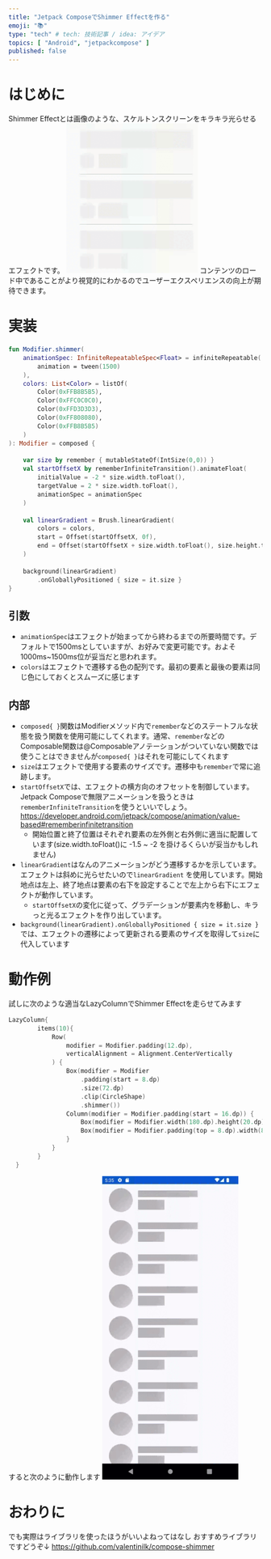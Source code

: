 ```yaml
---
title: "Jetpack ComposeでShimmer Effectを作る"
emoji: "📚"
type: "tech" # tech: 技術記事 / idea: アイデア
topics: [ "Android", "jetpackcompose" ]
published: false
---
```


# はじめに

Shimmer Effectとは画像のような、スケルトンスクリーンをキラキラ光らせるエフェクトです。
![](/images/shimmer.gif)
コンテンツのロード中であることがより視覚的にわかるのでユーザーエクスペリエンスの向上が期待できます。

# 実装

```kotlin
fun Modifier.shimmer(
    animationSpec: InfiniteRepeatableSpec<Float> = infiniteRepeatable(
        animation = tween(1500)
    ),
    colors: List<Color> = listOf(
        Color(0xFFB8B5B5),
        Color(0xFFC0C0C0),
        Color(0xFFD3D3D3),
        Color(0xFF808080),
        Color(0xFFB8B5B5)
    )
): Modifier = composed {

    var size by remember { mutableStateOf(IntSize(0,0)) }
    val startOffsetX by rememberInfiniteTransition().animateFloat(
        initialValue = -2 * size.width.toFloat(),
        targetValue = 2 * size.width.toFloat(),
        animationSpec = animationSpec
    )

    val linearGradient = Brush.linearGradient(
        colors = colors,
        start = Offset(startOffsetX, 0f),
        end = Offset(startOffsetX + size.width.toFloat(), size.height.toFloat())
    )

    background(linearGradient)
        .onGloballyPositioned { size = it.size }
}

```

## 引数

- `animationSpec`はエフェクトが始まってから終わるまでの所要時間です。デフォルトで1500msとしていますが、お好みで変更可能です。およそ1000ms~1500ms位が妥当だと思われます。
- `colors`はエフェクトで遷移する色の配列です。最初の要素と最後の要素は同じ色にしておくとスムーズに感じます

## 内部

- `composed{ }`関数はModifierメソッド内で`remember`などのステートフルな状態を扱う関数を使用可能にしてくれます。通常、`remember`などのComposable関数は@Composableアノテーションがついていない関数では使うことはできませんが`composed{ }`はそれを可能にしてくれます
- `size`はエフェクトで使用する要素のサイズです。遷移中も`remember`で常に追跡します。
- `startOffsetX`では、エフェクトの横方向のオフセットを制御しています。Jetpack Composeで無限アニメーションを扱うときは`rememberInfiniteTransition`を使うといいでしょう。
  https://developer.android.com/jetpack/compose/animation/value-based#rememberinfinitetransition
    - 開始位置と終了位置はそれぞれ要素の左外側と右外側に適当に配置しています(size.width.toFloat()に -1.5 ~ -2 を掛けるくらいが妥当かもしれません)
- `linearGradient`はなんのアニメーションがどう遷移するかを示しています。エフェクトは斜めに光らせたいので`linearGradient` を使用しています。開始地点は左上、終了地点は要素の右下を設定することで左上から右下にエフェクトが動作しています。
    - `startOffsetX`の変化に従って、グラデーションが要素内を移動し、キラっと光るエフェクトを作り出しています。
- `background(linearGradient).onGloballyPositioned { size = it.size }`では、エフェクトの遷移によって更新される要素のサイズを取得して`size`に代入しています

# 動作例

試しに次のような適当なLazyColumnでShimmer Effectを走らせてみます

```kotlin
LazyColumn{
        items(10){
            Row(
                modifier = Modifier.padding(12.dp),
                verticalAlignment = Alignment.CenterVertically
            ) {
                Box(modifier = Modifier
                    .padding(start = 8.dp)
                    .size(72.dp)
                    .clip(CircleShape)
                    .shimmer())
                Column(modifier = Modifier.padding(start = 16.dp)) {
                    Box(modifier = Modifier.width(180.dp).height(20.dp).shimmer())
                    Box(modifier = Modifier.padding(top = 8.dp).width(80.dp).height(30.dp).shimmer())
                }
            }
        }
  }
```
すると次のように動作します
![](/images/result.gif)

# おわりに
でも実際はライブラリを使ったほうがいいよねってはなし
おすすめライブラリですどうぞ↓
https://github.com/valentinilk/compose-shimmer